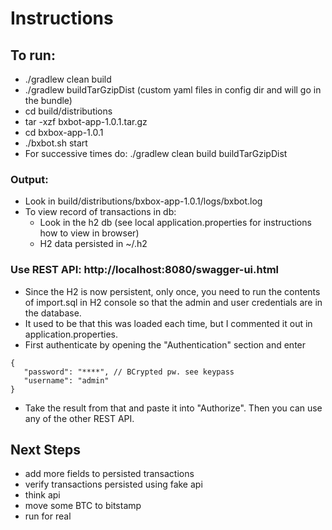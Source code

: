# Instructions

## To run:
 - ./gradlew clean build
 - ./gradlew buildTarGzipDist   (custom yaml files in config dir and will go in the bundle)
 - cd build/distributions
 - tar -xzf bxbot-app-1.0.1.tar.gz
 - cd bxbox-app-1.0.1
 - ./bxbot.sh start
 - For successive times do: ./gradlew clean build buildTarGzipDist
   
### Output:

 - Look in build/distributions/bxbox-app-1.0.1/logs/bxbot.log
 - To view record of transactions in db:
    - Look in the h2 db (see local application.properties for instructions how to view in browser)
    - H2 data persisted in ~/.h2
 
### Use REST API: http://localhost:8080/swagger-ui.html
 - Since the H2 is now persistent, only once, 
   you need to run the contents of import.sql in H2 console
   so that the admin and user credentials are in the database.
 - It used to be that this was loaded each time, but I commented it out in application.properties.
 - First authenticate by opening the "Authentication" section and enter
 ``` 
{
    "password": "****", // BCrypted pw. see keypass
    "username": "admin"
}
```
 - Take the result from that and paste it into "Authorize". 
   Then you can use any of the other REST API.
 
 ## Next Steps
 
 - add more fields to persisted transactions
 - verify transactions persisted using fake api
 - think api
 - move some BTC to bitstamp
 - run for real